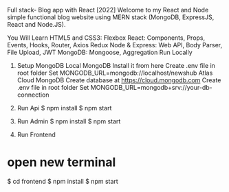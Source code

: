 Full stack- Blog app with React [2022]
Welcome to my React and Node simple functional blog website using MERN stack (MongoDB, ExpressJS, React and Node.JS).

You Will Learn
HTML5 and CSS3: Flexbox
React: Components, Props, Events, Hooks, Router, Axios
Redux
Node & Express: Web API, Body Parser, File Upload, JWT
MongoDB: Mongoose, Aggregation
Run Locally
1. Setup MongoDB
Local MongoDB
Install it from here
Create .env file in root folder
Set MONGODB_URL=mongodb://localhost/newshub
Atlas Cloud MongoDB
Create database at https://cloud.mongodb.com
Create .env file in root folder
Set MONGODB_URL=mongodb+srv://your-db-connection

2. Run Api
$ npm install
$ npm start
3. Run Admin
$ npm install
$ npm start
4. Run Frontend

# open new terminal
$ cd frontend
$ npm install
$ npm start
